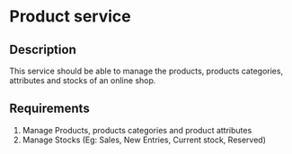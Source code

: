 # Product service

## Description
This service should be able to manage the products, products categories, attributes and stocks of an online shop.

## Requirements

1. Manage Products, products categories and product attributes
2. Manage Stocks (Eg: Sales, New Entries, Current stock, Reserved)
 
